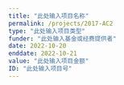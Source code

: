 ```yaml
---
title: "此处输入项目名称"
permalink: /projects/2017-AC2
type: "此处输入项目类型"
funder: "此处输入基金或经费提供者"
date: 2022-10-20
enddate: 2022-10-21
value: "此处输入项目金额"
ID: "此处输入项目号"
---
```

